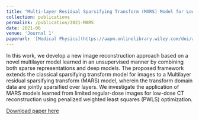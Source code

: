 ```yaml
---
title: "Multi-layer Residual Sparsifying Transform (MARS) Model for Low-dose CT Image Reconstruction"
collection: publications
permalink: /publication/2021-MARS
date: 2021-06
venue: 'Journal 1'
paperurl: '[Medical Physics](https://aapm.onlinelibrary.wiley.com/doi/abs/10.1002/mp.15013)'
---
```

In this work, we develop a new image reconstruction approach based on a novel multilayer model learned in an unsupervised manner by combining both sparse representations and deep models. The proposed framework extends the classical sparsifying transform model for images to a Multilayer residual sparsifying transform (MARS) model, wherein the transform domain data are jointly sparsified over layers. We investigate the application of MARS models learned from limited regular-dose images for low-dose CT reconstruction using penalized weighted least squares (PWLS) optimization.  

[Download paper here](https://aapm.onlinelibrary.wiley.com/doi/abs/10.1002/mp.15013)
